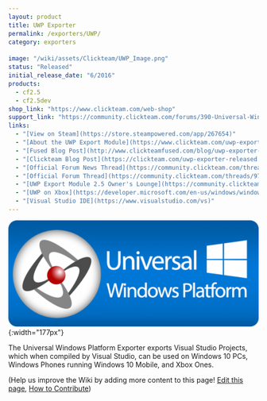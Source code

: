 ```yaml
---
layout: product
title: UWP Exporter
permalink: /exporters/UWP/
category: exporters

image: "/wiki/assets/Clickteam/UWP_Image.png"
status: "Released"
initial_release_date: "6/2016"
products:
  - cf2.5
  - cf2.5dev
shop_link: "https://www.clickteam.com/web-shop"
support_link: "https://community.clickteam.com/forums/390-Universal-Windows-Platform-Module-2-5"
links:
  - "[View on Steam](https://store.steampowered.com/app/267654)"
  - "[About the UWP Export Module](https://www.clickteam.com/uwp-export-module)"
  - "[Fused Blog Post](http://www.clickteamfused.com/blog/uwp-exporter-release)"
  - "[Clickteam Blog Post](https://clickteam.com/uwp-exporter-released.html)"
  - "[Official Forum News Thread](https://community.clickteam.com/threads/97784-UWP-Export-Module-Now-Out!)"
  - "[Official Forum Thread](https://community.clickteam.com/threads/97881-UWP-Export-Module-Now-Out!)"
  - "[UWP Export Module 2.5 Owner's Lounge](https://community.clickteam.com/forums/389-Owner-s-Lounge-Universal-Windows-Platform-(2-5) )"
  - "[UWP on Xbox](https://developer.microsoft.com/en-us/windows/windows-apps/uwp-on-xbox)"
  - "[Visual Studio IDE](https://www.visualstudio.com/vs)"
---
```


![](/wiki/assets/Clickteam/Fusion_UWP.png){:width="177px"}

The Universal Windows Platform Exporter exports Visual Studio Projects, which when compiled by Visual Studio, can be used on Windows 10 PCs, Windows Phones running Windows 10 Mobile, and Xbox Ones.

(Help us improve the Wiki by adding more content to this page!    [Edit this page](https://github.com/ClickWiki/clickwiki.net/edit/master/wiki/uwp.md), [How to Contribute](https://clickwiki.net/contribute))
